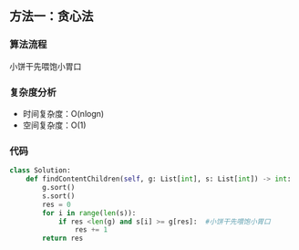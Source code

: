 ## 方法一：贪心法

### 算法流程

小饼干先喂饱小胃口

### 复杂度分析

* 时间复杂度：O(nlogn)
* 空间复杂度：O(1)

### 代码

``` python
class Solution:
    def findContentChildren(self, g: List[int], s: List[int]) -> int:
        g.sort()
        s.sort()
        res = 0
        for i in range(len(s)):
            if res <len(g) and s[i] >= g[res]:  #小饼干先喂饱小胃口
                res += 1
        return res
```

